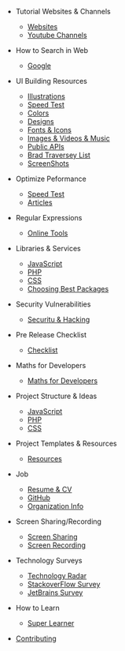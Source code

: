 - Tutorial Websites & Channels

  - [Websites](tutorials/websites.md)
  - [Youtube Channels](tutorials/youtube.md)

- How to Search in Web

  - [Google](search/google.md)

- UI Building Resources

  - [Illustrations](web/illustrations.md)
  - [Speed Test](web/speed.md)
  - [Colors](web/colors.md)
  - [Designs](web/designs.md)
  - [Fonts & Icons](web/icons.md)
  - [Images & Videos & Music](web/images.md)
  - [Public APIs](web/api.md)
  - [Brad Traversey List](https://github.com/bradtraversy/design-resources-for-developers)
  - [ScreenShots](snapshots/index.md)

- Optimize Peformance

  - [Speed Test](web/speed.md)
  - [Articles](perf/index.md)

- Regular Expressions

  - [Online Tools](regex/tools.md)

- Libraries & Services

  - [JavaScript](libraries/js.md)
  - [PHP](libraries/php.md)
  - [CSS](libraries/css.md)
  - [Choosing Best Packages](libraries/choose.md)

- Security Vulnerabilities

  - [Securitu & Hacking](security/index.md)

- Pre Release Checklist

  - [Checklist](pre-release/index.md)

- Maths for Developers

  - [Maths for Developers](maths/index.md)

- Project Structure & Ideas

  - [JavaScript](project-ideas/js.md)
  - [PHP](project-ideas/php.md)
  - [CSS](project-ideas/css.md)

- Project Templates & Resources

  - [Resources](project-res/index.md)

- Job

  - [Resume & CV](job/resume.md)
  - [GitHub](job/github.md)
  - [Organization Info](web/org.md)

- Screen Sharing/Recording

  - [Screen Sharing]()
  - [Screen Recording]()

- Technology Surveys

  - [Technology Radar](https://www.thoughtworks.com/radar)
  - [StackoverFlow Survey](https://insights.stackoverflow.com/survey)
  - [JetBrains Survey](https://www.jetbrains.com/lp/devecosystem-2020/)

* How to Learn

  - [Super Learner](super_learner/super.md)

* [Contributing](contribution/index.md)
